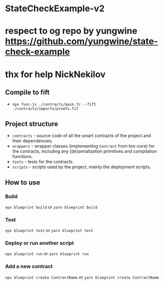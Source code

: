 # StateCheckExample-v2

# respect to og repo by yungwine https://github.com/yungwine/state-check-example 
# thx for help NickNekilov

## Compile to fift
- `npx func-js ./contracts/main.fc --fift ./contracts/imports/proofs.fif`

## Project structure

-   `contracts` - source code of all the smart contracts of the project and their dependencies.
-   `wrappers` - wrapper classes (implementing `Contract` from ton-core) for the contracts, including any [de]serialization primitives and compilation functions.
-   `tests` - tests for the contracts.
-   `scripts` - scripts used by the project, mainly the deployment scripts.

## How to use

### Build

`npx blueprint build` or `yarn blueprint build`

### Test

`npx blueprint test` or `yarn blueprint test`

### Deploy or run another script

`npx blueprint run` or `yarn blueprint run`

### Add a new contract

`npx blueprint create ContractName` or `yarn blueprint create ContractName`
